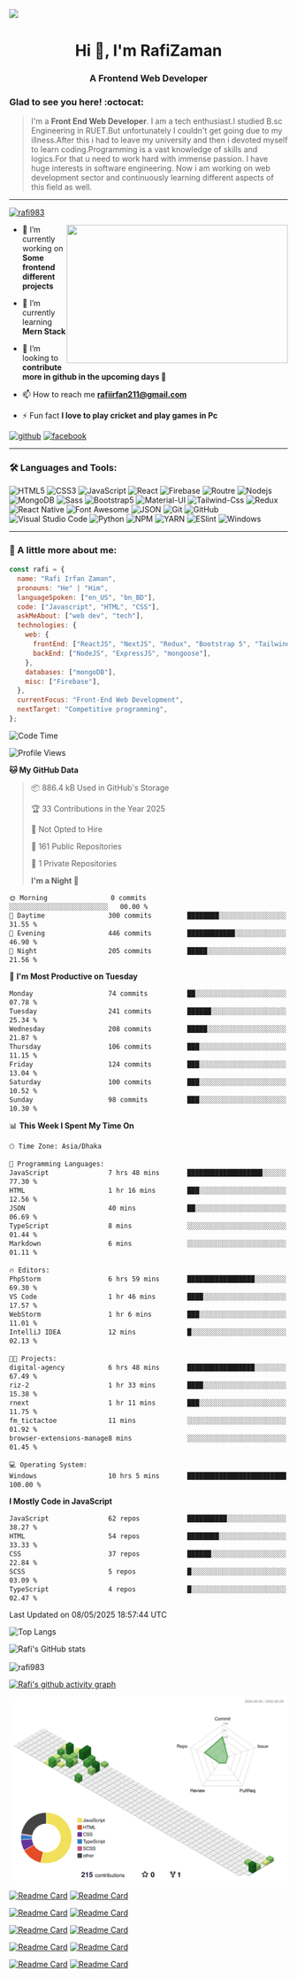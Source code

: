 
<img src="https://cdn.dribbble.com/users/1292677/screenshots/6139167/media/fcf7fd0c619bb87706533079240915f3.gif">

<h1 align="center">Hi 👋, I'm RafiZaman</h1>
<h3 align="center">A Frontend Web Developer</h3>

### Glad to see you here! :octocat:

> I'm a **Front End Web Developer**. I am a tech enthusiast.I studied B.sc Engineering in RUET.But unfortunately I couldn't get going due to my illness.After this i had to leave my university and then i devoted myself to learn coding.Programming is a vast knowledge of skills and logics.For that u need to work hard with immense passion. I have huge interests in software engineering. Now i am working on web development sector and continuously learning different aspects of this field as well.

---

<p align="left"> <a href="https://github.com/ryo-ma/github-profile-trophy"><img src="https://github-profile-trophy.vercel.app/?username=rafi983" alt="rafi983" /></a> </p>

<img align="right" height="250" width="400" src="https://cdn.dribbble.com/users/1162077/screenshots/4649464/skatter-programmer.gif">

- 🔭 I’m currently working on **Some frontend different projects**

- 🌱 I’m currently learning **Mern Stack**

- 👯 I’m looking to **contribute more in github in the upcoming days 🤣**

- 📫 How to reach me **rafiirfan211@gmail.com**

- ⚡ Fun fact **I love to play cricket and play games in Pc**

[<img src='https://cdn.jsdelivr.net/npm/simple-icons@3.0.1/icons/github.svg' alt='github' height='40'>](https://github.com/rafi983) [<img src='https://cdn.jsdelivr.net/npm/simple-icons@3.0.1/icons/facebook.svg' alt='facebook' height='40'>](https://www.facebook.com/rafi983)

---

### 🛠 Languages and Tools:

![HTML5](https://img.shields.io/badge/-HTML5-000000?style=flat&logo=html5&logoColor=ffffff&labelColor=E34F26)
![CSS3](https://img.shields.io/badge/-CSS3-000000?style=flat&logo=css3&logoColor=ffffff&labelColor=1572B6)
![JavaScript](https://img.shields.io/badge/-JavaScript-000000?style=flat&logo=javascript)
![React](https://img.shields.io/badge/-React-000000?style=flat&logo=react)
![Firebase](https://img.shields.io/badge/-firebase-000000?style=flat&logo=firebase)
![Routre](https://img.shields.io/badge/-Router-000000?style=flat&logo=react-router)
![Nodejs](https://img.shields.io/badge/-Nodejs-000000?style=flat&logo=Node.js)
![MongoDB](https://img.shields.io/badge/-MongoDB-000000?style=flat&logo=mongodb&labelColor=ffffff)
![Sass](https://img.shields.io/badge/-SCSS-000000?style=flat&logo=sass&logoColor=ffffff&labelColor=%23CC6699)
![Bootstrap5](https://img.shields.io/badge/-Bootstrap%205-000000?style=flat&logo=bootstrap&logoColor=ffffff&labelColor=563D7C)
![Material-UI](https://img.shields.io/badge/-Material%20UI-000000?style=flat&logo=Material%20UI&logoColor=ffffff&labelColor=0081CB)
![Tailwind-Css](https://img.shields.io/badge/-Tailwind%20CSS-000000?style=flat&logo=tailwindcss&logoColor=ffffff&labelColor=0081CB)
![Redux](https://img.shields.io/badge/-Redux-000000?style=flat&logo=redux&logoColor=764ABC&labelColor=ffffff)
![React Native](https://img.shields.io/badge/-React%20Native-000000?style=flat&logo=react&labelColor=000000)
![Font Awesome](https://img.shields.io/badge/-font%20awesome-000000?style=flat&logo=font-awesome&logoColor=339AF0&labelColor=ffffff)
![JSON](https://img.shields.io/badge/-JSON-000000?style=flat&logo=JSON&logoColor=000000&labelColor=ffffff)
![Git](https://img.shields.io/badge/-Git-000000?style=flat&logo=git&logoColor=F05032&labelColor=ffffff)
![GitHub](https://img.shields.io/badge/-GitHub-000000?style=flat&logo=github&logoColor=000000&labelColor=ffffff)
![Visual Studio Code](https://img.shields.io/badge/-VSCode-000000?style=flat&logo=visual-studio-code&labelColor=007ACC)
![Python](https://img.shields.io/badge/-Python-000000?style=flat&logo=python&logoColor=ffffff&labelColor=563D7C)
![NPM](https://img.shields.io/badge/-npm-000000?style=flat&logo=npm&labelColor=ffffff)
![YARN](https://img.shields.io/badge/-yarn-000000?style=flat&logo=yarn)
![ESlint](https://img.shields.io/badge/-ESlint-000000?style=flat&logo=ESlint&labelColor=4B32C3)
![Windows](https://img.shields.io/badge/-Windows-000000?style=flat&logo=windows&logoColor=ffffff&labelColor=0078D6)

---

### :boy: A little more about me:

```javascript
const rafi = {
  name: "Rafi Irfan Zaman",
  pronouns: "He" | "Him",
  languageSpoken: ["en_US", "bn_BD"],
  code: ["Javascript", "HTML", "CSS"],
  askMeAbout: ["web dev", "tech"],
  technologies: {
    web: {
      frontEnd: ["ReactJS", "NextJS", "Redux", "Bootstrap 5", "Tailwind CSS"],
      backEnd: ["NodeJS", "ExpressJS", "mongoose"],
    },
    databases: ["mongoDB"],
    misc: ["Firebase"],
  },
  currentFocus: "Front-End Web Development",
  nextTarget: "Competitive programming",
};
```

<!--START_SECTION:waka-->

![Code Time](http://img.shields.io/badge/Code%20Time-328%20hrs%2041%20mins-blue)

![Profile Views](http://img.shields.io/badge/Profile%20Views-41-blue)

**🐱 My GitHub Data**

> 📦 886.4 kB Used in GitHub's Storage
>
> 🏆 33 Contributions in the Year 2025
>
> 🚫 Not Opted to Hire
>
> 📜 161 Public Repositories
>
> 🔑 1 Private Repositories
>
> **I'm a Night 🦉**

```text
🌞 Morning                0 commits           ░░░░░░░░░░░░░░░░░░░░░░░░░   00.00 %
🌆 Daytime                300 commits         ████████░░░░░░░░░░░░░░░░░   31.55 %
🌃 Evening                446 commits         ████████████░░░░░░░░░░░░░   46.90 %
🌙 Night                  205 commits         █████░░░░░░░░░░░░░░░░░░░░   21.56 %
```

📅 **I'm Most Productive on Tuesday**

```text
Monday                   74 commits          ██░░░░░░░░░░░░░░░░░░░░░░░   07.78 %
Tuesday                  241 commits         ██████░░░░░░░░░░░░░░░░░░░   25.34 %
Wednesday                208 commits         █████░░░░░░░░░░░░░░░░░░░░   21.87 %
Thursday                 106 commits         ███░░░░░░░░░░░░░░░░░░░░░░   11.15 %
Friday                   124 commits         ███░░░░░░░░░░░░░░░░░░░░░░   13.04 %
Saturday                 100 commits         ███░░░░░░░░░░░░░░░░░░░░░░   10.52 %
Sunday                   98 commits          ███░░░░░░░░░░░░░░░░░░░░░░   10.30 %
```

📊 **This Week I Spent My Time On**

```text
🕑︎ Time Zone: Asia/Dhaka

💬 Programming Languages:
JavaScript               7 hrs 48 mins       ███████████████████░░░░░░   77.30 %
HTML                     1 hr 16 mins        ███░░░░░░░░░░░░░░░░░░░░░░   12.56 %
JSON                     40 mins             ██░░░░░░░░░░░░░░░░░░░░░░░   06.69 %
TypeScript               8 mins              ░░░░░░░░░░░░░░░░░░░░░░░░░   01.44 %
Markdown                 6 mins              ░░░░░░░░░░░░░░░░░░░░░░░░░   01.11 %

🔥 Editors:
PhpStorm                 6 hrs 59 mins       █████████████████░░░░░░░░   69.30 %
VS Code                  1 hr 46 mins        ████░░░░░░░░░░░░░░░░░░░░░   17.57 %
WebStorm                 1 hr 6 mins         ███░░░░░░░░░░░░░░░░░░░░░░   11.01 %
IntelliJ IDEA            12 mins             █░░░░░░░░░░░░░░░░░░░░░░░░   02.13 %

🐱‍💻 Projects:
digital-agency           6 hrs 48 mins       █████████████████░░░░░░░░   67.49 %
riz-2                    1 hr 33 mins        ████░░░░░░░░░░░░░░░░░░░░░   15.38 %
rnext                    1 hr 11 mins        ███░░░░░░░░░░░░░░░░░░░░░░   11.75 %
fm_tictactoe             11 mins             ░░░░░░░░░░░░░░░░░░░░░░░░░   01.92 %
browser-extensions-manage8 mins              ░░░░░░░░░░░░░░░░░░░░░░░░░   01.45 %

💻 Operating System:
Windows                  10 hrs 5 mins       █████████████████████████   100.00 %
```

**I Mostly Code in JavaScript**

```text
JavaScript               62 repos            ██████████░░░░░░░░░░░░░░░   38.27 %
HTML                     54 repos            ████████░░░░░░░░░░░░░░░░░   33.33 %
CSS                      37 repos            ██████░░░░░░░░░░░░░░░░░░░   22.84 %
SCSS                     5 repos             █░░░░░░░░░░░░░░░░░░░░░░░░   03.09 %
TypeScript               4 repos             █░░░░░░░░░░░░░░░░░░░░░░░░   02.47 %
```

Last Updated on 08/05/2025 18:57:44 UTC

<!--END_SECTION:waka-->

![Top Langs](https://github-readme-stats.vercel.app/api/top-langs/?username=rafi983&card_width=500&theme=vision-friendly-dark)

![Rafi's GitHub stats](https://github-readme-stats.vercel.app/api?username=rafi983&show_icons=true&theme=vision-friendly-dark)

<p><img align="center" src="https://github-readme-streak-stats.herokuapp.com/?user=rafi983&theme=vision-friendly-dark" alt="rafi983" /></p>

[![Rafi's github activity graph](https://github-readme-activity-graph.vercel.app/graph?username=rafi983&theme=merko)](https://github.com/rafi983/github-readme-activity-graph)

![](./profile-3d-contrib/profile-green-animate.svg)

[![Readme Card](https://github-readme-stats.vercel.app/api/pin/?username=rafi983&repo=FancySlider&theme=omni)](https://github.com/rafi983/FancySlider)
[![Readme Card](https://github-readme-stats.vercel.app/api/pin/?username=rafi983&repo=Tic-Tac-Toe&theme=omni)](https://github.com/rafi983/Tic-Tac-Toe)

[![Readme Card](https://github-readme-stats.vercel.app/api/pin/?username=rafi983&repo=Hungry-Monster&theme=omni)](https://github.com/rafi983/Hungry-Monster)
[![Readme Card](https://github-readme-stats.vercel.app/api/pin/?username=rafi983&repo=WeatherApp-Js&theme=omni)](https://github.com/rafi983/WeatherApp-Js)

[![Readme Card](https://github-readme-stats.vercel.app/api/pin/?username=rafi983&repo=Natours&theme=omni)](https://github.com/rafi983/Natours)
[![Readme Card](https://github-readme-stats.vercel.app/api/pin/?username=rafi983&repo=Glassmorphism-Calculator&theme=omni)](https://github.com/rafi983/Glassmorphism-Calculator)

[![Readme Card](https://github-readme-stats.vercel.app/api/pin/?username=rafi983&repo=Backroads-site&theme=omni)](https://github.com/rafi983/Backroads-site)
[![Readme Card](https://github-readme-stats.vercel.app/api/pin/?username=rafi983&repo=Tea-station&theme=omni)](https://github.com/rafi983/Tea-station)

[![Readme Card](https://github-readme-stats.vercel.app/api/pin/?username=rafi983&repo=searchGithubUsers&theme=omni)](https://github.com/rafi983/searchGithubUsers)
[![Readme Card](https://github-readme-stats.vercel.app/api/pin/?username=rafi983&repo=carbonizo-client-side&theme=omni)](https://github.com/rafi983/carbonizo-client-side)
